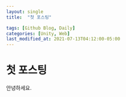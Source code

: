 ```yaml
---
layout: single
title:  "첫 포스팅"

tags: [Github Blog, Daily]
categories: [Unity, Web]
last_modified_at: 2021-07-13T04:12:00-05:00
---
```


# 첫 포스팅

안녕하세요.
